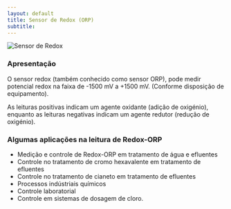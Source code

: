 ```yaml
---
layout: default
title: Sensor de Redox (ORP)
subtitle: 
---
```


<img class="img-responsive center" style="max-width: 100%;" src="../../website/images/sensor de redox ORP.jpg" alt="Sensor de Redox">

### Apresentação

O sensor redox (também conhecido como sensor ORP), pode medir potencial redox na faixa de -1500 mV a +1500 mV. (Conforme disposição de equipamento).

As leituras positivas indicam um agente oxidante (adição de oxigénio), enquanto as leituras negativas indicam um agente redutor (redução de oxigénio).

### Algumas aplicações na leitura de Redox-ORP

- Medição e controle de Redox-ORP em tratamento de água e efluentes
- Controle no tratamento de cromo hexavalente em tratamento de efluentes
- Controle no tratamento de cianeto em tratamento de efluentes
- Processos indústriais químicos
- Controle laboratorial
- Controle em sistemas de dosagem de cloro.
 


